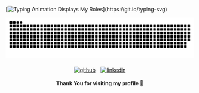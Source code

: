 [![Typing Animation Displays My Roles](https://readme-typing-svg.herokuapp.com?color=%2336BCF7&lines=Hello+I'm+Zeynep;Welcome+to+my+Github+profile;)](https://git.io/typing-svg)
<p align="center">
   

<div align="center">
  <a href="https://1999azzar.github.io/1999AZZAR/">
  <img  src="https://github.com/1999AZZAR/1999AZZAR/blob/main/resources/img/grid-snake.svg"
       alt="snake" /></a>
</div>


<p align="center">
	<a href="https://github.com/zeynepgulerizm" ><img alt="github" width="10%" style="padding:5px" src="https://img.icons8.com/clouds/100/000000/github.png"/></a>
	<a href="https://www.linkedin.com/in/zeynep-g%C3%BCler/"><img alt="linkedin" width="10%" style="padding:5px" src="https://img.icons8.com/clouds/100/000000/linkedin.png"/></a>

</p>


<p align="center"><b>   Thank You for visiting my profile 🙏</b></p>
